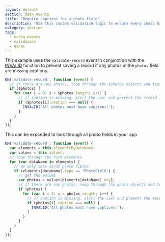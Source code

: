 ```yaml
---
layout: default
section: data_events
title: "Require captions for a photo field"
description: "Use this custom validation logic to ensure every photo has a caption before saving."
category: section
tags:
  - media events
  - validation
  - qa/qc
---
```


This example uses the `validate-record` event in conjunction with the [INVALID](/data-events/reference/invalid) function to prevent saving a record if any photos in the `photos` field are missing captions.

```js
ON('validate-record', function (event) {
  // if there are any photos, loop through the $photos objects and test the caption property for null
  if ($photos) {
    for (var i = 0; i < $photos.length; i++) {
      // if caption is missing, alert the user and prevent the record from saving
      if ($photos[i].caption === null) {
        INVALID('All photos must have captions!');
      }
    }
  }
});
```

This can be expanded to look through all photo fields in your app

```js
ON('validate-record', function (event) {
  var elements = this.elementsByDataName;
  var values = this.values;
  // loop through the form elements
  for (var dataName in elements) {
    // we only care about photo fields
    if (elements[dataName].type == 'PhotoField') {
      // get the values
      var photos = values[elements[dataName].key];
      // if there are any photos, loop through the photo objects and test the caption property for null
      if (photos) {
        for (var i = 0; i < photos.length; i++) {
          // if caption is missing, alert the user and prevent the record from saving
          if (photos[i].caption === null) {
            INVALID('All photos must have captions!');
          }
        }
      }
    }
  }
});
```
